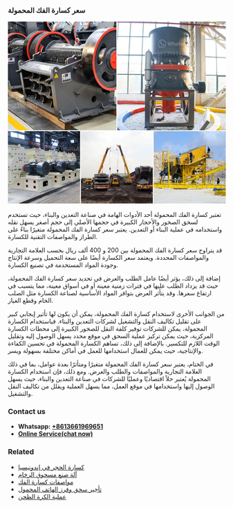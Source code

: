 <h3>سعر كسارة الفك المحمولة</h3><img src='1701851036.jpg' alt=''><p>تعتبر كسارة الفك المحمولة أحد الأدوات الهامة في صناعة التعدين والبناء، حيث تستخدم لسحق الصخور والأحجار الكبيرة في حجمها الأصلي إلى حجم أصغر يسهل نقله واستخدامه في عملية البناء أو التعدين. يعتبر سعر كسارة الفك المحمولة متغيرًا بناءً على الطراز والمواصفات التقنية للكسارة.</p><p>قد يتراوح سعر كسارة الفك المحمولة بين 200 و 400 ألف ريال بحسب العلامة التجارية والمواصفات المحددة. ويعتمد سعر الكسارة أيضًا على سعة التحميل وسرعة الإنتاج وجودة المواد المستخدمة في تصنيع الكسارة.</p><p>إضافة إلى ذلك، يؤثر أيضًا عامل الطلب والعرض في تحديد سعر كسارة الفك المحمولة، حيث قد يزداد الطلب عليها في فترات زمنية معينة أو في أسواق معينة، مما يتسبب في ارتفاع سعرها. وقد يتأثر العرض بتوافر المواد الأساسية لصناعة الكسارة مثل الصلب الخام وقطع الغيار.</p><p>من الجوانب الأخرى لاستخدام كسارة الفك المحمولة، يمكن أن يكون لها تأثير إيجابي كبير على تقليل تكاليف النقل والتشغيل لشركات التعدين والبناء. فباستخدام الكسارة المحمولة، يمكن للشركات توفير كلفة النقل للصخور الكبيرة إلى محطات الكسارة المركزية، حيث يمكن تركيز عملية السحق في موقع محدد يسهل الوصول إليه وتقليل الوقت اللازم للتكسير. بالإضافة إلى ذلك، تساهم الكسارة المحمولة في تحسين الكفاءة والإنتاجية، حيث يمكن للعمال استخدامها للعمل في أماكن مختلفة بسهولة ويسر.</p><p>في الختام، يعتبر سعر كسارة الفك المحمولة متغيرًا ومتأثرًا بعدة عوامل، بما في ذلك العلامة التجارية والمواصفات والطلب والعرض. ومع ذلك، فإن استخدام الكسارة المحمولة يُعتبر حلاً اقتصاديًا وعمليًا للشركات في صناعة التعدين والبناء، حيث يسهل الوصول إليها واستخدامها في موقع العمل، مما يسهل العملية ويقلل من تكاليف النقل والتشغيل.</p><h3>Contact us</h3><ul><li><strong>Whatsapp:&nbsp;<a href="https://wa.me/8613661969651">+8613661969651</a></strong></li><li><a href="https://swt.shibang-china.com/?git&amp;zhl&amp;سعر كسارة الفك المحمولة"><strong>Online Service(chat now)</strong></a></li></ul><h3>Related</h3><ul><li><a href='كسارة الحجر في إندونيسيا.md'>كسارة الحجر في إندونيسيا</a></li><li><a href='آلة صنع مسحوق الرخام.md'>آلة صنع مسحوق الرخام</a></li><li><a href='مواصفات كسارة الفك.md'>مواصفات كسارة الفك</a></li><li><a href='تأجير سحق وفرز الهاتف المحمول.md'>تأجير سحق وفرز الهاتف المحمول</a></li><li><a href='عملية الكرة الطحن.md'>عملية الكرة الطحن</a></li></ul>
